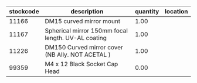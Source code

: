 |stockcode|description|quantity|location|
|---------|-----------|--------|--------|
|11166|DM15 curved mirror mount|1.00||
|11167|Spherical mirror 150mm focal length.  UV-AL coating|1.00||
|11226|DM150 Curved mirror cover (NB Ally. NOT ACETAL )|1.00||
|99359|M4 x 12 Black Socket Cap Head|0.00||
